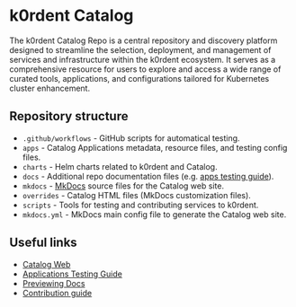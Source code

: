# k0rdent Catalog
The k0rdent Catalog Repo is a central repository and discovery platform designed to streamline the selection, deployment, and management of services and infrastructure within the k0rdent ecosystem. It serves as a comprehensive resource for users to explore and access a wide range of curated tools, applications, and configurations tailored for Kubernetes cluster enhancement.

## Repository structure
- `.github/workflows` - GitHub scripts for automatical testing.
- `apps` - Catalog Applications metadata, resource files, and testing config files.
- `charts` - Helm charts related to k0rdent and Catalog.
- `docs` - Additional repo documentation files (e.g. [apps testing guide](docs/testing.md)).
- `mkdocs` - [MkDocs](https://www.mkdocs.org/) source files for the Catalog web site.
- `overrides` - Catalog HTML files (MkDocs customization files).
- `scripts` - Tools for testing and contributing services to k0rdent.
- `mkdocs.yml` - MkDocs main config file to generate the Catalog web site.

## Useful links
- [Catalog Web](https://catalog.k0rdent.io/)
- [Applications Testing Guide](docs/testing.md)
- [Previewing Docs](mkdocs/dev.md)
- [Contribution guide](https://catalog.k0rdent.io/latest/contribute/)
